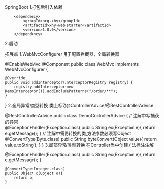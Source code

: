 SpringBoot 
1.打包后引入依赖

        <dependency>
            <groupId>org.xhy</groupId>
            <artifactId>xhy-web-starter</artifactId>
            <version>1.0.0</version>
        </dependency>
2.启动

拓展点 1.WebMvcConfigurer 用于配置拦截器，全局转换器

@EnableWebMvc
@Component
public class WebMvc implements WebMvcConfigurer {

    @Override
    public void addInterceptor(InterceptorRegistry registry) {
        registry.addInterceptor(new DemoInterceptor()).addIncludePatterns("/order/**");
    }
}
2.全局异常/类型转换 类上标注@ControllerAdvice/@RestControllerAdvice

@RestControllerAdvice
public class DemoControllerAdvice {
	// 注解中写捕获的异常	
    @ExceptionHandler(Exception.class)
    public String ex(Exception e){
        return e.getMessage();
    }
	// 注解中需要转换的类,方法参数必须写Object
    @ConvertType(Byte.class)
    public String byteConvert(Object value){
        return value.toString();
    }
}
3.局部异常/类型转换 在Controller当中创建方法标注注解

@ExceptionHandler(Exception.class)
    public String ex(Exception e){
        return e.getMessage();
    }
    
    @ConvertType(Integer.class)
    public Object c(Object o){
        return o;
    }
